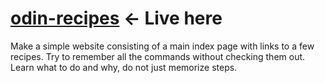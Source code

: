 # <a href="https://valeriol94.github.io/odin-recipes/">odin-recipes</a> <- Live here 
Make a simple website consisting of a main index page with links to a few recipes.
Try to remember all the commands without checking them out.
Learn what to do and why, do not just memorize steps.
